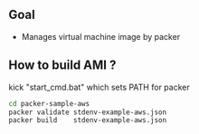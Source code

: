 Goal
----

- Manages virtual machine image by packer

How to build AMI ?
------------------

kick "start_cmd.bat" which sets PATH for packer

```sh
cd packer-sample-aws
packer validate stdenv-example-aws.json
packer build    stdenv-example-aws.json
```


